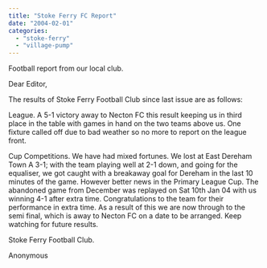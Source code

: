 ```yaml
---
title: "Stoke Ferry FC Report"
date: "2004-02-01"
categories: 
  - "stoke-ferry"
  - "village-pump"
---
```


Football report from our local club.

Dear Editor,

The results of Stoke Ferry Football Club since last issue are as follows:

League. A 5-1 victory away to Necton FC this result keeping us in third place in the table with games in hand on the two teams above us. One fixture called off due to bad weather so no more to report on the league front.

Cup Competitions. We have had mixed fortunes. We lost at East Dereham Town A 3-1; with the team playing well at 2-1 down, and going for the equaliser, we got caught with a breakaway goal for Dereham in the last 10 minutes of the game. However better news in the Primary League Cup. The abandoned game from December was replayed on Sat 10th Jan 04 with us winning 4-1 after extra time. Congratulations to the team for their performance in extra time. As a result of this we are now through to the semi final, which is away to Necton FC on a date to be arranged. Keep watching for future results.

Stoke Ferry Football Club.

Anonymous
